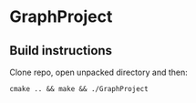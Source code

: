 # GraphProject

## Build instructions
Clone repo, open unpacked directory and then:
```shell
cmake .. && make && ./GraphProject
```
